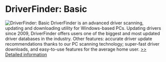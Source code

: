 # DriverFinder: Basic
![DriverFinder: Basic](https://mycommerce.akamaized.net/api/pimages/P300988844/BIG/300988844.PNG)
DriverFinder is an advanced driver scanning, updating and downloading utility for Windows-based PCs. Updating drivers since 2009, DriverFinder offers users one of the biggest and most updated driver databases in the industry. Other features: accurate driver update recommendations thanks to our PC scanning technology; super-fast driver downloads, and easy-to-use features for the average home user.
[>> Detailed information](https://secure.shareit.com/shareit/product.html?productid=300988844&affiliateid=200057808)